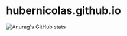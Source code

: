 # hubernicolas.github.io
![Anurag's GitHub stats](https://github-readme-stats.vercel.app/api?username=hubernicolas&show_icons=true)
